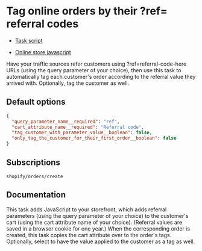 # Tag online orders by their ?ref= referral codes

* [Task script](./script.liquid)

* [Online store javascript](./online_store_javascript.js.liquid)

Have your traffic sources refer customers using ?ref=referral-code-here URLs (using the query parameter of your choice), then use this task to automatically tag each customer's order according to the referral value they arrived with. Optionally, tag the customer as well.

## Default options

```json
{
  "query_parameter_name__required": "ref",
  "cart_attribute_name__required": "Referral code",
  "tag_customer_with_parameter_value__boolean": false,
  "only_tag_the_customer_for_their_first_order__boolean": false
}
```

## Subscriptions

```liquid
shopify/orders/create
```

## Documentation

This task adds JavaScript to your storefront, which adds referral parameters (using the query parameter of your choice) to the customer's cart (using the cart attribute name of your choice). (Referral values are saved in a browser cookie for one year.) When the corresponding order is created, this task copies the cart attribute over to the order's tags. Optionally, select to have the value applied to the customer as a tag as well.